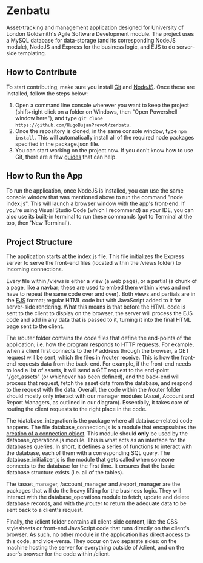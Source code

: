 # Zenbatu
Asset-tracking and management application designed for University of London Goldsmith's Agile Software Development module. The project uses a MySQL database for data-storage (and its corresponding NodeJS module), NodeJS and Express for the business logic, and EJS to do server-side templating.


## How to Contribute
To start contributing, make sure you install [Git](https://git-scm.com/downloads) and [NodeJS](https://nodejs.org/en/download/). Once these are installed, follow the steps below:

1. Open a command line console wherever you want to keep the project (shift+right click on a folder on Windows, then "Open Powershell window here"), and type `git clone https://github.com/HugoBujanPrevot/zenbatu`.
2. Once the repository is cloned, in the same console window, type `npm install`. This will automatically install all of the required node packages specified in the package.json file.
3. You can start working on the project now. If you don't know how to use Git, there are a few [guides](https://github.com/git-guides) that can help.


## How to Run the App
To run the application, once NodeJS is installed, you can use the same console window that was mentioned above to run the command "node index.js". This will launch a browser window with the app's front-end. If you're using Visual Studio Code (which I recommend) as your IDE, you can also use its built-in terminal to run these commands (got to Terminal at the top, then 'New Terminal').


## Project Structure
The application starts at the index.js file. This file initializes the Express server to serve the front-end files (located within the /views folder) to incoming connections. 

Every file within /views is either a view (a web page), or a partial (a chunk of a page, like a navbar; these are used to embed them within views and not have to repeat the same code over and over). Both views and partials are in the [EJS](https://ejs.co/) format; regular HTML code but with JavaScript added to it for server-side rendering. What this means is that before the HTML code is sent to the client to display on the browser, the server will process the EJS code and add in any data that is passed to it, turning it into the final HTML page sent to the client.

The /router folder contains the code files that define the end-points of the application; i.e. how the program responds to HTTP requests. For example, when a client first connects to the IP address through the browser, a GET request will be sent, which the files in /router receive. This is how the front-end requests data from the back-end. For example, if the front-end needs to load a list of assets, it will send a GET request to the end-point "/get_assets" (or whichever has been defined), and the back-end will process that request, fetch the asset data from the database, and respond to the request with the data. Overall, the code within the /router folder should mostly only interact with our manager modules (Asset, Account and Report Managers, as outlined in our diagram). Essentially, it takes care of routing the client requests to the right place in the code.

The /database_integration is the package where all database-related code happens. The file database_connection.js is a module that encapsulates the [creation of a connection object](https://www.w3schools.com/nodejs/nodejs_mysql.asp). This module should **only** be used by the database_operations.js module. This is what acts as an interface for the databases queries. In short, it defines a series of functions to interact with the database, each of them with a corresponding SQL query. The database_initializer.js is the module that gets called when someone connects to the database for the first time. It ensures that the basic database structure exists (i.e. all of the tables).

The /asset_manager, /account_manager and /report_manager are the packages that will do the heavy lifting for the business logic. They will interact with the database_operations module to fetch, update and delete database records, and with the /router to return the adequate data to be sent back to a client's request.

Finally, the /client folder contains all client-side content, like the CSS stylesheets or front-end JavaScript code that runs directly on the client's browser. As such, no other module in the application has direct access to this code, and vice-versa. They occur on two separate sides: on the machine hosting the server for everything outside of /client, and on the user's browser for the code within /client.

